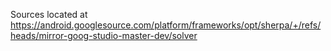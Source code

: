 Sources located at https://android.googlesource.com/platform/frameworks/opt/sherpa/+/refs/heads/mirror-goog-studio-master-dev/solver